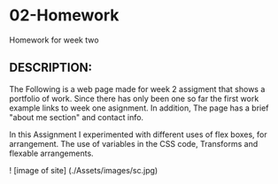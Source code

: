 # 02-Homework
Homework for week two


## DESCRIPTION:
The Following is a web page made for week 2 assigment that shows a portfolio of work. Since there has only been one so far the first work example links to week one asignment.
In addition, The page has a brief "about me section" and contact info.

In this Assignment I experimented with different uses of flex boxes, for arrangement.
The use of variables in the CSS code,  Transforms and flexable arrangements.

! [image of site] (./Assets/images/sc.jpg)
